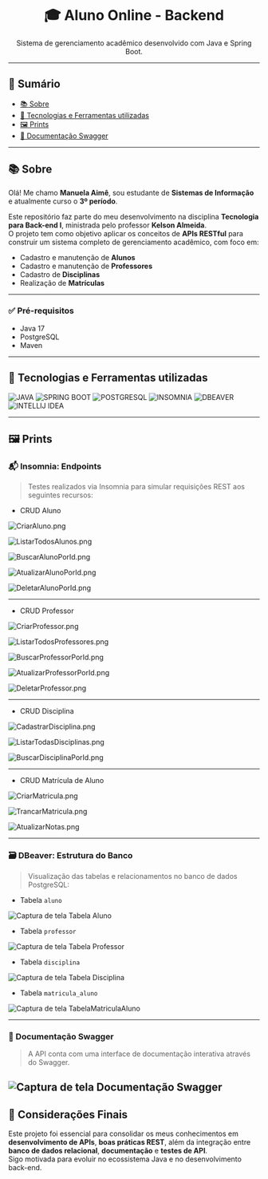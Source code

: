<h1 align="center">🎓 Aluno Online - Backend</h1>

<p align="center">
  Sistema de gerenciamento acadêmico desenvolvido com Java e Spring Boot.
</p>

---

## 📖 Sumário

- [📚 Sobre](#-sobre)
- [🚀 Tecnologias e Ferramentas utilizadas](#-tecnologias-e-ferramentas-utilizadas)
- [🖼️ Prints](#-prints)
- [📘 Documentação Swagger](#-documentação-swagger)

---

## 📚 Sobre

Olá! Me chamo **Manuela Aimê**, sou estudante de **Sistemas de Informação** e atualmente curso o **3º período**.

Este repositório faz parte do meu desenvolvimento na disciplina **Tecnologia para Back-end I**, ministrada pelo professor **Kelson Almeida**.  
O projeto tem como objetivo aplicar os conceitos de **APIs RESTful** para construir um sistema completo de gerenciamento acadêmico, com foco em:

- Cadastro e manutenção de **Alunos**
- Cadastro e manutenção de **Professores**
- Cadastro de **Disciplinas**
- Realização de **Matrículas**

---

### ✅ Pré-requisitos

- Java 17
- PostgreSQL
- Maven

--- 
## 🚀 Tecnologias e Ferramentas utilizadas

![JAVA](https://img.shields.io/badge/-JAVA-007396?style=for-the-badge&logo=openjdk&logoColor=white)
![SPRING BOOT](https://img.shields.io/badge/-SPRING%20BOOT-6DB33F?style=for-the-badge&logo=spring-boot&logoColor=white)
![POSTGRESQL](https://img.shields.io/badge/-POSTGRESQL-336791?style=for-the-badge&logo=postgresql&logoColor=white)
![INSOMNIA](https://img.shields.io/badge/-INSOMNIA-5D04D9?style=for-the-badge&logo=insomnia&logoColor=white)
![DBEAVER](https://img.shields.io/badge/-DBEAVER-372923?style=for-the-badge&logo=dbeaver&logoColor=white)
![INTELLIJ IDEA](https://img.shields.io/badge/-INTELLIJ%20IDEA-000000?style=for-the-badge&logo=intellij-idea&logoColor=white)

---

## 🖼️ Prints

### 📬 Insomnia: Endpoints

> Testes realizados via Insomnia para simular requisições REST aos seguintes recursos:

- CRUD Aluno

![CriarAluno.png](src/assets/criarAluno.png)

![ListarTodosAlunos.png](src/assets/listarTodosAlunos.png)

![BuscarAlunoPorId.png](src/assets/BuscarAlunoPorId.png)

![AtualizarAlunoPorId.png](src/assets/AtualizarAlunoPorId.png)

![DeletarAlunoPorId.png](src/assets/deletarALunoPorId.png)

---
- CRUD Professor

![CriarProfessor.png](src/assets/CriarProfessor.png)

![ListarTodosProfessores.png](src/assets/listarTodosProfessores.png)

![BuscarProfessorPorId.png](src/assets/BuscarProfessorPorId.png)

![AtualizarProfessorPorId.png](src/assets/AtualizarProfessorPorId.png)

![DeletarProfessor.png](src/assets/DeletarProfessor.png)

---
- CRUD Disciplina

![CadastrarDisciplina.png](src/assets/CadastrarDisciplina.png)

![ListarTodasDisciplinas.png](src/assets/listarTodasDisciplinas.png)


![BuscarDisciplinaPorId.png](src/assets/BuscarDisciplinaPorId.png)

---

- CRUD Matrícula de Aluno

![CriarMatricula.png](src/assets/CriarMatricula.png)

![TrancarMatricula.png](src/assets/trancarMatricula.png)

![AtualizarNotas.png](src/assets/AtualizarNotas.png)

---

### 🗃️ DBeaver: Estrutura do Banco

> Visualização das tabelas e relacionamentos no banco de dados PostgreSQL:

- Tabela `aluno`
  
![Captura de tela Tabela Aluno](src/assets/TabelaAluno.png)

- Tabela `professor`
  
![Captura de tela Tabela Professor](src/assets/TabelaProfessor.png)

- Tabela `disciplina`
  
![Captura de tela Tabela Disciplina](src/assets/TabelaDisciplina.png)

- Tabela `matricula_aluno`
  
![Captura de tela TabelaMatriculaAluno](src/assets/TabelaMatriculaAluno.png)


---

### 📄 Documentação Swagger

> A API conta com uma interface de documentação interativa através do Swagger.

![Captura de tela Documentação Swagger](src/assets/documentacaoSwagger.png)
---

## 🚀 Considerações Finais

Este projeto foi essencial para consolidar os meus conhecimentos em **desenvolvimento de APIs**, **boas práticas REST**, além da integração entre **banco de dados relacional**, **documentação** e **testes de API**.  
Sigo motivada para evoluir no ecossistema Java e no desenvolvimento back-end.

